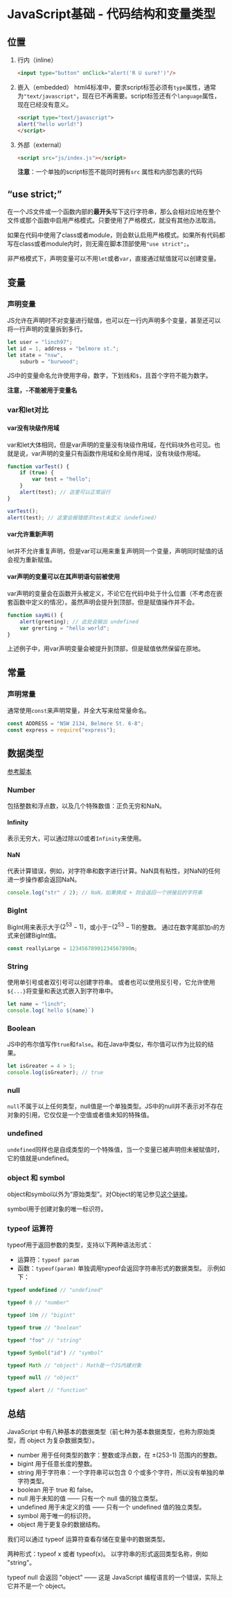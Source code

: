 # JavaScript基础 - 代码结构和变量类型
## 位置
1. 行内（inline）
   ```html
   <input type="button" onClick="alert('R U sure?')"/>
   ```
2. 嵌入（embedded）
    html4标准中，要求script标签必须有`type`属性，通常为`"text/javascript"`，现在已不再需要。script标签还有个`language`属性，现在已经没有意义。
    ```html
    <script type="text/javascript">
    alert("hello world!")
    </script>
    ```
3. 外部（external）
    ```html
    <script src="js/index.js"></script>
    ```
    **注意**：一个单独的script标签不能同时拥有`src` 属性和内部包裹的代码

## “use strict;”
在一个JS文件或一个函数内部的**最开头**写下这行字符串，那么会相对应地在整个文件或那个函数中启用严格模式。只要使用了严格模式，就没有其他办法取消。

如果在代码中使用了class或者module，则会默认启用严格模式。如果所有代码都写在class或者module内时，则无需在脚本顶部使用`"use strict";`。

非严格模式下，声明变量可以不用`let`或者`var`，直接通过赋值就可以创建变量。

## 变量
### 声明变量
JS允许在声明时不对变量进行赋值，也可以在一行内声明多个变量，甚至还可以将一行声明的变量拆到多行。
```js
let user = "linch97";
let id = 1, address = "belmore st.";
let state = "nsw",
    suburb = "burwood";
```

JS中的变量命名允许使用字母，数字，下划线和`$`，且首个字符不能为数字。

**注意，`-`不能被用于变量名**

### var和let对比
#### var没有块级作用域
var和let大体相同，但是var声明的变量没有块级作用域，在代码块外也可见。也就是说，var声明的变量只有函数作用域和全局作用域，没有块级作用域。
```js
function varTest() {
    if (true) {
        var test = "hello";
    }
    alert(test); // 这里可以正常运行
}

varTest();
alert(test); // 这里会报错提示test未定义（undefined）
```
#### var允许重新声明
let并不允许重复声明，但是var可以用来重复声明同一个变量，声明同时赋值的话会视为重新赋值。

#### var声明的变量可以在其声明语句前被使用
var声明的变量会在函数开头被定义，不论它在代码中处于什么位置（不考虑在嵌套函数中定义的情况）。虽然声明会提升到顶部，但是赋值操作并不会。
```js
function sayHi() {
    alert(greeting); // 此处会输出 undefined
    var grerting = "hello world";
}
```
上述例子中，用var声明变量会被提升到顶部，但是赋值依然保留在原地。

## 常量
### 声明常量
通常使用`const`来声明常量，并全大写来给常量命名。
```js
const ADDRESS = "NSW 2134, Belmore St. 6-8";
const express = require("express");
```

## 数据类型
[参考脚本](../../src/basics/basicTypes.js)
### Number
包括整数和浮点数，以及几个特殊数值：正负无穷和NaN。
#### Infinity
表示无穷大，可以通过除以0或者`Infinity`来使用。
#### NaN
代表计算错误，例如，对字符串和数字进行计算。NaN具有粘性，对NaN的任何进一步操作都会返回NaN。
```js
console.log("str" / 2); // NaN。如果换成 + 则会返回一个拼接后的字符串
```

### BigInt
BigInt用来表示大于$(2^{53}-1)$，或小于$-(2^{53}-1)$的整数。
通过在数字尾部加`n`的方式来创建BigInt值。
```js
const reallyLarge = 12345678901234567890n;
```
### String
使用单引号或者双引号可以创建字符串。
或者也可以使用反引号，它允许使用`${...}`将变量和表达式嵌入到字符串中。
```js
let name = "linch";
console.log(`hello ${name}`)
```

### Boolean
JS中的布尔值写作`true`和`false`。和在Java中类似，布尔值可以作为比较的结果。
```js
let isGreater = 4 > 1;
console.log(isGreater); // true
```

### null
`null`不属于以上任何类型，null值是一个单独类型。JS中的null并不表示对不存在对象的引用，它仅仅是一个空值或者值未知的特殊值。

### undefined
`undefined`同样也是自成类型的一个特殊值，当一个变量已被声明但未被赋值时，它的值就是undefined。

### object 和 symbol
object和symbol以外为“原始类型”。对Object的笔记参见[这个链接]()。

symbol用于创建对象的唯一标识符。

### typeof 运算符
typeof用于返回参数的类型，支持以下两种语法形式：
- 运算符：`typeof param`
- 函数：`typeof(param)`
单独调用typeof会返回字符串形式的数据类型。
示例如下：
```js
typeof undefined // "undefined"

typeof 0 // "number"

typeof 10n // "bigint"

typeof true // "boolean"

typeof "foo" // "string"

typeof Symbol("id") // "symbol"

typeof Math // "object"； Math是一个JS内建对象

typeof null // "object"

typeof alert // "function"
```

## 总结
JavaScript 中有八种基本的数据类型（前七种为基本数据类型，也称为原始类型，而 object 为复杂数据类型）。

- number 用于任何类型的数字：整数或浮点数，在 ±(253-1) 范围内的整数。
- bigint 用于任意长度的整数。
- string 用于字符串：一个字符串可以包含 0 个或多个字符，所以没有单独的单字符类型。
- boolean 用于 true 和 false。
- null 用于未知的值 —— 只有一个 null 值的独立类型。
- undefined 用于未定义的值 —— 只有一个 undefined 值的独立类型。
- symbol 用于唯一的标识符。
- object 用于更复杂的数据结构。

我们可以通过 typeof 运算符查看存储在变量中的数据类型。

两种形式：typeof x 或者 typeof(x)。
以字符串的形式返回类型名称，例如 "string"。

typeof null 会返回 "object" —— 这是 JavaScript 编程语言的一个错误，实际上它并不是一个 object。
